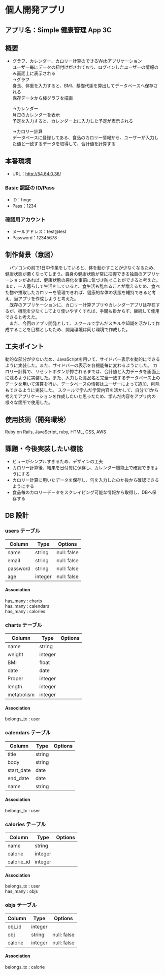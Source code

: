 # 個人開発アプリ

## アプリ名：Simple 健康管理 App 3C

## 概要
* グラフ、カレンダー、カロリー計算のできるWebアプリケーション  
  ユーザー毎にデータの紐付けがされており、ログインしたユーザーの情報のみ画面上に表示される  
    →グラフ  
      身長、体重を入力すると、BMI、基礎代謝を算出してデータベースへ保存される  
      保存データから棒グラフを描画  

    →カレンダー  
      月毎のカレンダーを表示  
      予定を入力すると、カレンダー上に入力した予定が表示される  

    →カロリー計算  
      データベースに登録してある、食品のカロリー情報から、ユーザーが入力した値と一致するデータを取得して、合計値を計算する

## 本番環境
  * URL：http://54.64.0.36/
### Basic 認証の ID/Pass
  * ID：hoge
  * Pass：1234
### 確認用アカウント
  * メールアドレス：test@test
  * Password：12345678

## 制作背景（意図）
　パソコンの前で1日中作業をしていると、体を動かすことが少なくなるため、健康状態が悪くなってしまう。自身の健康状態が常に把握できる独自のアプリケーションがあれば、健康状態の悪化を事前に気づき防ぐことができると考えた。また、一人暮らしで生活をしていると、食生活も乱れることが増えるため、食べた物や摂取したカロリーを管理できれば、健康的な体の状態を維持できると考え、当アプリを作成しようと考えた。  
　既存のアプリケーションに、カロリー計算アプリやカレンダーアプリは存在するが、機能を少なくしてより使いやすくすれば、手間も掛からず、継続して使用できると考えた。  
　また、今回のアプリ開発として、スクールで学んだスキルや知識を活かして作成することを目標としたため、開発環境は同じ環境で作成した。  

## 工夫ポイント
 動的な部分が少ないため、JavaScriptを用いて、サイドバー表示を動的にできるように実装した。また、サイドバーの表示を各機能毎に変わるようにした。
 カロリー計算で、リセットボタンが押されるまでは、合計値と入力データを画面上に残るように実装した。また、入力した食品名と完全一致するデータベース上のデータを用いて演算を行い、データベースの情報はユーザーによって追加、削除もできるように実装した。
 スクールで学んだ学習内容を活かして、自分で1から考えてアプリケーションを作成したいと思ったため、学んだ内容をアプリ内の様々な箇所で使用した。

## 使用技術（開発環境）
Ruby on Rails, JavaScript, ruby, HTML, CSS, AWS

## 課題・今後実装したい機能
* ビューがシンプルすぎるため、デザインの工夫
* カロリー計算後、結果を日付毎に保存し、カレンダー機能上で確認できるようにする
* カロリー計算に用いたデータを保存し、何を入力したのか後から確認できるようにする
* 食品毎のカロリーデータをスクレイピング可能な情報から取得し、DBへ保存する

## DB 設計
### users テーブル
| Column   | Type    | Options     |
| -------- | ------- | ----------- |
| name     | string  | null: false |
| email    | string  | null: false |
| password | string  | null: false |
| age      | integer | null: false |

#### Association
has_many : charts  
has_many : calendars  
has_many : calories  


### charts テーブル
| Column     | Type    | Options |
| ---------- | ------- | ------- |
| name       | string  |         |
| weight     | integer |         |
| BMI        | float   |         |
| date       | date    |         |
| Proper     | integer |         |
| length     | integer |         |
| metabolism | integer |         |

#### Association
belongs_to : user


### calendars テーブル
| Column     | Type   | Options |
| ---------- | ------ | ------- |
| title      | string |         |
| body       | string |         |
| start_date | date   |         |
| end_date   | date   |         |
| name       | string |         |

#### Association
belongs_to : user


### calories テーブル
| Column     | Type    | Options |
| ---------- | ------- | ------- |
| name       | string  |         |
| calorie    | integer |         |
| calorie_id | integer |         |

#### Association
belongs_to : user  
has_many : objs


### objs テーブル
| Column  | Type    | Options     |
| ------- | ------- | ----------- |
| obj_id  | integer |             |
| obj     | string  | null: false |
| calorie | integer | null: false |

#### Association
belongs_to : calorie
